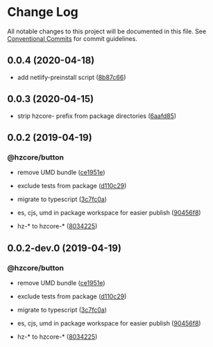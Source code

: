 # Change Log

All notable changes to this project will be documented in this file.
See [Conventional Commits](https://conventionalcommits.org) for commit guidelines.

## 0.0.4 (2020-04-18)


* add netlify-preinstall script ([8b87c66](https://github.com/hzdg/hz-core/commit/8b87c66))


## 0.0.3 (2020-04-15)


* strip hzcore- prefix from package directories ([6aafd85](https://github.com/hzdg/hz-core/commit/6aafd85))


## 0.0.2 (2019-04-19)


### @hzcore/button

* remove UMD bundle ([ce1951e](https://github.com/hzdg/hz-core/commit/ce1951e))
* exclude tests from package ([d110c29](https://github.com/hzdg/hz-core/commit/d110c29))
* migrate to typescript ([3c7fc0a](https://github.com/hzdg/hz-core/commit/3c7fc0a))

* es, cjs, umd in package workspace for easier publish ([90456f8](https://github.com/hzdg/hz-core/commit/90456f8))
* hz-* to hzcore-* ([8034225](https://github.com/hzdg/hz-core/commit/8034225))


## 0.0.2-dev.0 (2019-04-19)


### @hzcore/button

* remove UMD bundle ([ce1951e](https://github.com/hzdg/hz-core/commit/ce1951e))
* exclude tests from package ([d110c29](https://github.com/hzdg/hz-core/commit/d110c29))
* migrate to typescript ([3c7fc0a](https://github.com/hzdg/hz-core/commit/3c7fc0a))

* es, cjs, umd in package workspace for easier publish ([90456f8](https://github.com/hzdg/hz-core/commit/90456f8))
* hz-* to hzcore-* ([8034225](https://github.com/hzdg/hz-core/commit/8034225))
